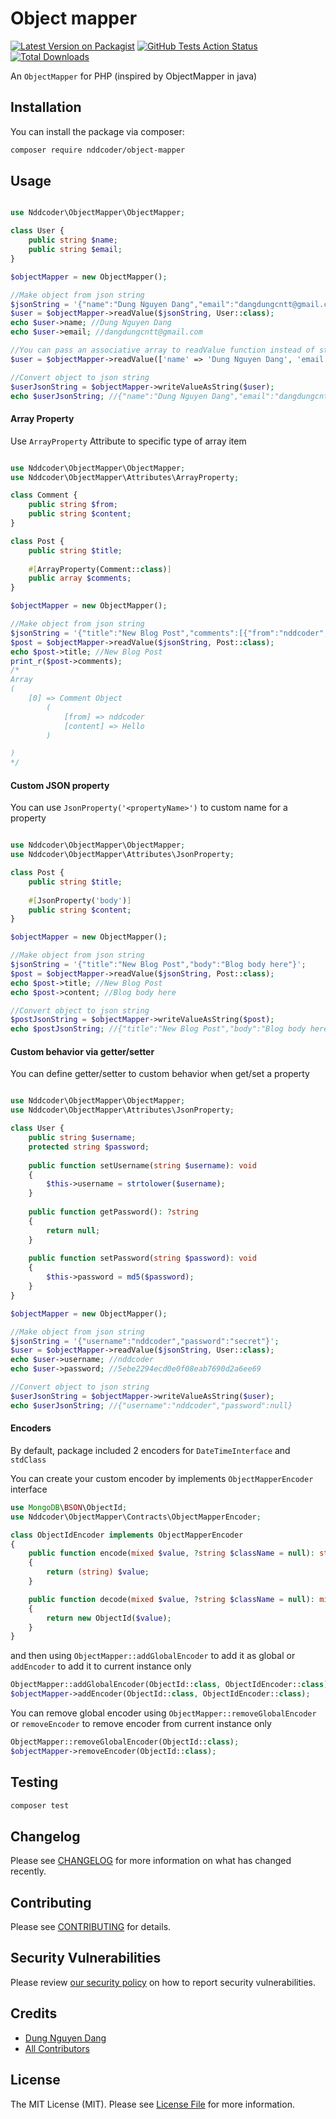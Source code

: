 # Object mapper

[![Latest Version on Packagist](https://img.shields.io/packagist/v/nddcoder/object-mapper.svg?style=flat-square)](https://packagist.org/packages/nddcoder/object-mapper)
[![GitHub Tests Action Status](https://img.shields.io/github/workflow/status/dangdungcntt/object-mapper/run-tests?label=tests)](https://github.com/nddcoder/object-mapper/actions?query=workflow%3Arun-tests+branch%3Amaster)
[![Total Downloads](https://img.shields.io/packagist/dt/nddcoder/object-mapper.svg?style=flat-square)](https://packagist.org/packages/nddcoder/object-mapper)

An `ObjectMapper` for PHP (inspired by ObjectMapper in java)

## Installation

You can install the package via composer:

```bash
composer require nddcoder/object-mapper
```

## Usage

``` php

use Nddcoder\ObjectMapper\ObjectMapper;

class User {
    public string $name;
    public string $email;
}

$objectMapper = new ObjectMapper();

//Make object from json string
$jsonString = '{"name":"Dung Nguyen Dang","email":"dangdungcntt@gmail.com"}';
$user = $objectMapper->readValue($jsonString, User::class);
echo $user->name; //Dung Nguyen Dang
echo $user->email; //dangdungcntt@gmail.com

//You can pass an associative array to readValue function instead of string
$user = $objectMapper->readValue(['name' => 'Dung Nguyen Dang', 'email' => 'dangdungcntt@gmail.com'], User::class);

//Convert object to json string
$userJsonString = $objectMapper->writeValueAsString($user);
echo $userJsonString; //{"name":"Dung Nguyen Dang","email":"dangdungcntt@gmail.com"}
```

#### Array Property

Use `ArrayProperty` Attribute to specific type of array item

``` php

use Nddcoder\ObjectMapper\ObjectMapper;
use Nddcoder\ObjectMapper\Attributes\ArrayProperty;

class Comment {
    public string $from;
    public string $content;
}

class Post {
    public string $title;
    
    #[ArrayProperty(Comment::class)]
    public array $comments;
}

$objectMapper = new ObjectMapper();

//Make object from json string
$jsonString = '{"title":"New Blog Post","comments":[{"from":"nddcoder","content":"Hello"}]}';
$post = $objectMapper->readValue($jsonString, Post::class);
echo $post->title; //New Blog Post
print_r($post->comments);
/*
Array
(
    [0] => Comment Object
        (
            [from] => nddcoder
            [content] => Hello
        )

)
*/
```

#### Custom JSON property

You can use `JsonProperty('<propertyName>')` to custom name for a property
``` php

use Nddcoder\ObjectMapper\ObjectMapper;
use Nddcoder\ObjectMapper\Attributes\JsonProperty;

class Post {
    public string $title;
    
    #[JsonProperty('body')]
    public string $content;
}

$objectMapper = new ObjectMapper();

//Make object from json string
$jsonString = '{"title":"New Blog Post","body":"Blog body here"}';
$post = $objectMapper->readValue($jsonString, Post::class);
echo $post->title; //New Blog Post
echo $post->content; //Blog body here

//Convert object to json string
$postJsonString = $objectMapper->writeValueAsString($post);
echo $postJsonString; //{"title":"New Blog Post","body":"Blog body here"}
```

#### Custom behavior via getter/setter

You can define getter/setter to custom behavior when get/set a property
``` php

use Nddcoder\ObjectMapper\ObjectMapper;
use Nddcoder\ObjectMapper\Attributes\JsonProperty;

class User {
    public string $username;
    protected string $password;
    
    public function setUsername(string $username): void
    {
        $this->username = strtolower($username);
    }
    
    public function getPassword(): ?string
    {
        return null;
    }
    
    public function setPassword(string $password): void
    {
        $this->password = md5($password);
    }
}

$objectMapper = new ObjectMapper();

//Make object from json string
$jsonString = '{"username":"nddcoder","password":"secret"}';
$user = $objectMapper->readValue($jsonString, User::class);
echo $user->username; //nddcoder
echo $user->password; //5ebe2294ecd0e0f08eab7690d2a6ee69

//Convert object to json string
$userJsonString = $objectMapper->writeValueAsString($user);
echo $userJsonString; //{"username":"nddcoder","password":null}
```

#### Encoders

By default, package included 2 encoders for `DateTimeInterface` and `stdClass`

You can create your custom encoder by implements `ObjectMapperEncoder` interface

```php
use MongoDB\BSON\ObjectId;
use Nddcoder\ObjectMapper\Contracts\ObjectMapperEncoder;

class ObjectIdEncoder implements ObjectMapperEncoder
{
    public function encode(mixed $value, ?string $className = null): string
    {
        return (string) $value;
    }

    public function decode(mixed $value, ?string $className = null): mixed
    {
        return new ObjectId($value);
    }
}
```

and then using `ObjectMapper::addGlobalEncoder` to add it as global or `addEncoder` to add it to current instance only

```php
ObjectMapper::addGlobalEncoder(ObjectId::class, ObjectIdEncoder::class);
$objectMapper->addEncoder(ObjectId::class, ObjectIdEncoder::class);
```

You can remove global encoder using `ObjectMapper::removeGlobalEncoder` or `removeEncoder` to remove encoder from current instance only 

```php
ObjectMapper::removeGlobalEncoder(ObjectId::class);
$objectMapper->removeEncoder(ObjectId::class);
```

## Testing

``` bash
composer test
```

## Changelog

Please see [CHANGELOG](CHANGELOG.md) for more information on what has changed recently.

## Contributing

Please see [CONTRIBUTING](.github/CONTRIBUTING.md) for details.

## Security Vulnerabilities

Please review [our security policy](../../security/policy) on how to report security vulnerabilities.

## Credits

- [Dung Nguyen Dang](https://github.com/dangdungcntt)
- [All Contributors](../../contributors)

## License

The MIT License (MIT). Please see [License File](LICENSE.md) for more information.
